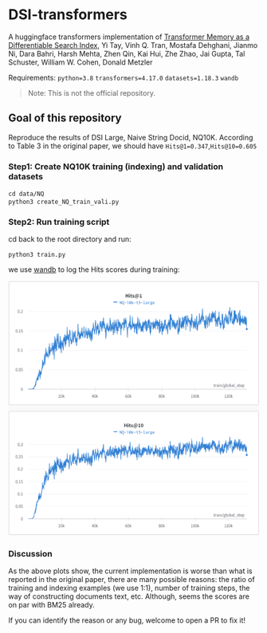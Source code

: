 # DSI-transformers
A huggingface transformers implementation of [Transformer Memory as a Differentiable Search Index](https://arxiv.org/abs/2202.06991), Yi Tay, Vinh Q. Tran, Mostafa Dehghani, Jianmo Ni, Dara Bahri, Harsh Mehta, Zhen Qin, Kai Hui, Zhe Zhao, Jai Gupta, Tal Schuster, William W. Cohen, Donald Metzler

Requirements: `python=3.8` `transformers=4.17.0` `datasets=1.18.3` `wandb`
> Note: This is not the official repository.

## Goal of this repository
Reproduce the results of DSI Large, Naive String Docid, NQ10K. According to Table 3 in the original paper, we should have `Hits@1=0.347`,`Hits@10=0.605`

### Step1: Create NQ10K training (indexing) and validation datasets

```
cd data/NQ
python3 create_NQ_train_vali.py
```

### Step2: Run training script
cd back to the root directory and run:

```
python3 train.py
```
we use [wandb](https://wandb.ai/site) to log the Hits scores during training:

![.im](hits_plots.png)


### Discussion

As the above plots show, the current implementation is worse than what is reported in the original paper, there are many possible reasons: the ratio of training and indexing examples (we use 1:1), number of training steps, the way of constructing documents text, etc. Although, seems the scores are on par with BM25 already.

If you can identify the reason or any bug, welcome to open a PR to fix it!
